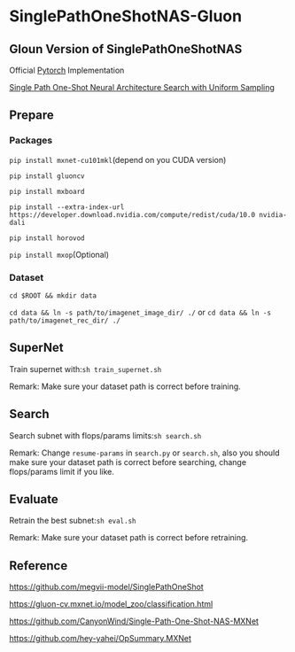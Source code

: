 # SinglePathOneShotNAS-Gluon

## Gloun Version of SinglePathOneShotNAS

Official [Pytorch](https://github.com/megvii-model/SinglePathOneShot) Implementation 

[Single Path One-Shot Neural Architecture Search with Uniform Sampling](https://arxiv.org/abs/1904.00420)


## Prepare

### Packages

`pip install mxnet-cu101mkl`(depend on you CUDA version)

`pip install gluoncv`

`pip install mxboard`

`pip install --extra-index-url https://developer.download.nvidia.com/compute/redist/cuda/10.0 nvidia-dali`

`pip install horovod`

`pip install mxop`(Optional)

### Dataset

`cd $ROOT && mkdir data`

`cd data && ln -s path/to/imagenet_image_dir/ ./` or `cd data && ln -s path/to/imagenet_rec_dir/ ./`

## SuperNet

Train supernet with:`sh train_supernet.sh`

Remark: Make sure your dataset path is correct before training.

<!--Train_Accuracy_Curves:

![supernet_train_accuracy](./logs/supernet_train_accuracy_curves.svg)

Train_Loss_Curves:

![supernet_train_loss](./logs/supernet_train_loss.svg)

Val_Accuracy_Curves:

![supernet_val_accuracy](./logs/supernet_val_acc_curves.svg)-->


## Search

Search subnet with flops/params limits:`sh search.sh`

Remark: Change `resume-params` in `search.py` or `search.sh`, also you should make sure your dataset path is correct before searching, change flops/params limit if you like.

## Evaluate

Retrain the best subnet:`sh eval.sh`

Remark: Make sure your dataset path is correct before retraining.



## Reference

https://github.com/megvii-model/SinglePathOneShot

https://gluon-cv.mxnet.io/model_zoo/classification.html

https://github.com/CanyonWind/Single-Path-One-Shot-NAS-MXNet

https://github.com/hey-yahei/OpSummary.MXNet




